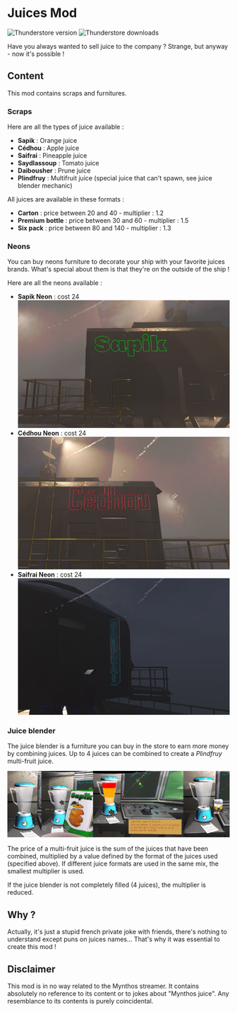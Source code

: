 # Juices Mod

![Thunderstore version](https://img.shields.io/thunderstore/v/Shlygly/Juices_Mod)
![Thunderstore downloads](https://img.shields.io/thunderstore/dt/Shlygly/Juices_Mod)

Have you always wanted to sell juice to the company ? Strange, but anyway - now it's possible !

## Content

This mod contains scraps and furnitures.

### Scraps

Here are all the types of juice available :
 - **Sapik** : Orange juice
 - **Cédhou** : Apple juice
 - **Saifrai** : Pineapple juice
 - **Saydlassoup** : Tomato juice
 - **Daibousher** : Prune juice
 - **Plindfruy** : Multifruit juice (special juice that can't spawn, see juice blender mechanic)

All juices are available in these formats :
 - **Carton** : price between 20 and 40 - multiplier : 1.2
 - **Premium bottle** : price between 30 and 60 - multiplier : 1.5
 - **Six pack** : price between 80 and 140 - multiplier : 1.3

### Neons

You can buy neons furniture to decorate your ship with your favorite juices brands. What's special about them is that they're on the outside of the ship !

Here are all the neons available :
 - **Sapik Neon** : cost 24 ![Sapik neon screenshot](https://raw.githubusercontent.com/Shlygly/LethalCompanyJuicesMod/main/_doc-resources/furniture-neon-sapik.png)
 - **Cédhou Neon** : cost 24 ![Cédhou neon screenshot](https://raw.githubusercontent.com/Shlygly/LethalCompanyJuicesMod/main/_doc-resources/furniture-neon-cedhou.png)
 - **Saifrai Neon** : cost 24 ![Saifrai neon screenshot](https://raw.githubusercontent.com/Shlygly/LethalCompanyJuicesMod/main/_doc-resources/furniture-neon-saifrai.png)

### Juice blender

The juice blender is a furniture you can buy in the store to earn more money by combining juices.
Up to 4 juices can be combined to create a *Plindfruy* multi-fruit juice.

![Juice blender screenshot](https://raw.githubusercontent.com/Shlygly/LethalCompanyJuicesMod/main/_doc-resources/furniture-juice-blender.png)

The price of a multi-fruit juice is the sum of the juices that have been combined, multiplied by a value defined by the format of the juices used (specified above).
If different juice formats are used in the same mix, the smallest multiplier is used.

If the juice blender is not completely filled (4 juices), the multiplier is reduced.

## Why ?

Actually, it's just a stupid french private joke with friends, there's nothing to understand except puns on juices names... That's why it was essential to create this mod !

## Disclaimer

This mod is in no way related to the Mynthos streamer. It contains absolutely no reference to its content or to jokes about "Mynthos juice".
Any resemblance to its contents is purely coincidental.